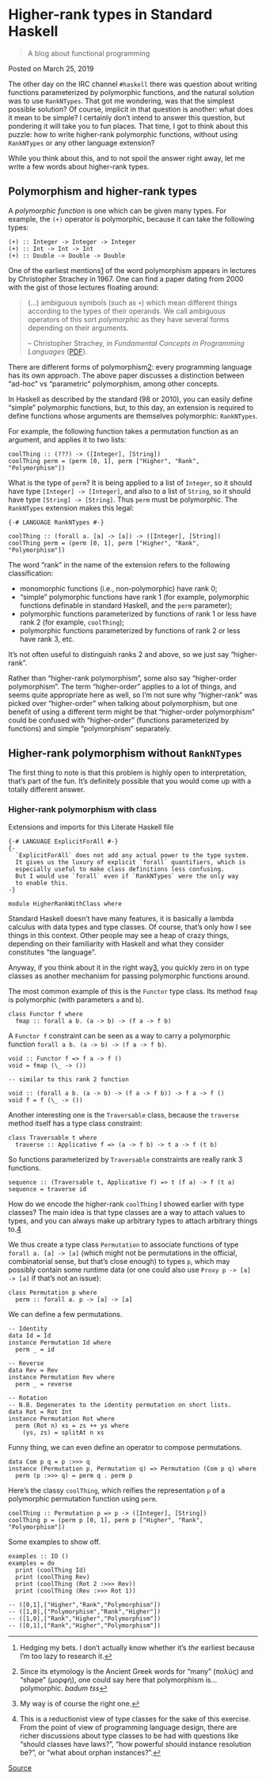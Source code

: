# Higher-rank types in Standard Haskell

> A blog about functional programming

Posted on March 25, 2019

The other day on the IRC channel `#haskell` there was question about writing functions parameterized by polymorphic functions, and the natural solution was to use `RankNTypes`. That got me wondering, was that the simplest possible solution? Of course, implicit in that question is another: what does it mean to be simple? I certainly don’t intend to answer this question, but pondering it will take you to fun places. That time, I got to think about this puzzle: how to write higher-rank polymorphic functions, without using `RankNTypes` or any other language extension?

While you think about this, and to not spoil the answer right away, let me write a few words about higher-rank types.

Polymorphism and higher-rank types
----------------------------------

A _polymorphic function_ is one which can be given many types. For example, the `(+)` operator is polymorphic, because it can take the following types:

    (+) :: Integer -> Integer -> Integer
    (+) :: Int -> Int -> Int
    (+) :: Double -> Double -> Double

One of the earliest mentions[1](#fn1) of the word polymorphism appears in lectures by Christopher Strachey in 1967. One can find a paper dating from 2000 with the gist of those lectures floating around:

> (…) ambiguous symbols (such as `+`) which mean different things according to the types of their operands. We call ambiguous operators of this sort _polymorphic_ as they have several forms depending on their arguments.
> 
> – Christopher Strachey, in _Fundamental Concepts in Programming Languages_ ([PDF](https://www.cs.cmu.edu/~crary/819-f09/Strachey67.pdf)).

There are different forms of polymorphism[2](#fn2): every programming language has its own approach. The above paper discusses a distinction between “ad-hoc” vs “parametric” polymorphism, among other concepts.

In Haskell as described by the standard (98 or 2010), you can easily define “simple” polymorphic functions, but, to this day, an extension is required to define functions whose arguments are themselves polymorphic: `RankNTypes`.

For example, the following function takes a permutation function as an argument, and applies it to two lists:

    coolThing :: (???) -> ([Integer], [String])
    coolThing perm = (perm [0, 1], perm ["Higher", "Rank", "Polymorphism"])

What is the type of `perm`? It is being applied to a list of `Integer`, so it should have type `[Integer] -> [Integer]`, and also to a list of `String`, so it should have type `[String] -> [String]`. Thus `perm` must be polymorphic. The `RankNTypes` extension makes this legal:

    {-# LANGUAGE RankNTypes #-}
    
    coolThing :: (forall a. [a] -> [a]) -> ([Integer], [String])
    coolThing perm = (perm [0, 1], perm ["Higher", "Rank", "Polymorphism"])

The word “rank” in the name of the extension refers to the following classification:

*   monomorphic functions (i.e., non-polymorphic) have rank 0;
*   “simple” polymorphic functions have rank 1 (for example, polymorphic functions definable in standard Haskell, and the `perm` parameter);
*   polymorphic functions parameterized by functions of rank 1 or less have rank 2 (for example, `coolThing`);
*   polymorphic functions parameterized by functions of rank 2 or less have rank 3, etc.

It’s not often useful to distinguish ranks 2 and above, so we just say “higher-rank”.

Rather than “higher-rank polymorphism”, some also say “higher-order polymorphism”. The term “higher-order” applies to a lot of things, and seems quite appropriate here as well, so I’m not sure why “higher-rank” was picked over “higher-order” when talking about polymorphism, but one benefit of using a different term might be that “higher-order polymorphism” could be confused with “higher-order” (functions parameterized by functions) and simple “polymorphism” separately.

Higher-rank polymorphism without `RankNTypes`
---------------------------------------------

The first thing to note is that this problem is highly open to interpretation, that’s part of the fun. It’s definitely possible that you would come up with a totally different answer.

### Higher-rank polymorphism with class

Extensions and imports for this Literate Haskell file

    {-# LANGUAGE ExplicitForAll #-}
    {-
      `ExplicitForAll` does not add any actual power to the type system.
      It gives us the luxury of explicit `forall` quantifiers, which is
      especially useful to make class definitions less confusing.
      But I would use `forall` even if `RankNTypes` were the only way
      to enable this.
    -}
    
    module HigherRankWithClass where

Standard Haskell doesn’t have many features, it is basically a lambda calculus with data types and type classes. Of course, that’s only how I see things in this context. Other people may see a heap of crazy things, depending on their familiarity with Haskell and what they consider constitutes “the language”.

Anyway, if you think about it in the right way[3](#fn3), you quickly zero in on type classes as another mechanism for passing polymorphic functions around.

The most common example of this is the `Functor` type class. Its method `fmap` is polymorphic (with parameters `a` and `b`).

    class Functor f where
      fmap :: forall a b. (a -> b) -> (f a -> f b)

A `Functor f` constraint can be seen as a way to carry a polymorphic function `forall a b. (a -> b) -> (f a -> f b)`.

    void :: Functor f => f a -> f ()
    void = fmap (\_ -> ())
    
    -- similar to this rank 2 function
    
    void :: (forall a b. (a -> b) -> (f a -> f b)) -> f a -> f ()
    void f = f (\_ -> ())

Another interesting one is the `Traversable` class, because the `traverse` method itself has a type class constraint:

    class Traversable t where
      traverse :: Applicative f => (a -> f b) -> t a -> f (t b)

So functions parameterized by `Traversable` constraints are really rank 3 functions.

    sequence :: (Traversable t, Applicative f) => t (f a) -> f (t a)
    sequence = traverse id

How do we encode the higher-rank `coolThing` I showed earlier with type classes? The main idea is that type classes are a way to attach values to types, and you can always make up arbitrary types to attach arbitrary things to.[4](#fn4)

We thus create a type class `Permutation` to associate functions of type `forall a. [a] -> [a]` (which might not be permutations in the official, combinatorial sense, but that’s close enough) to types `p`, which may possibly contain some runtime data (or one could also use `Proxy p -> [a] -> [a]` if that’s not an issue):

    class Permutation p where
      perm :: forall a. p -> [a] -> [a]

We can define a few permutations.

    -- Identity
    data Id = Id
    instance Permutation Id where
      perm _ = id
    
    -- Reverse
    data Rev = Rev
    instance Permutation Rev where
      perm _ = reverse
    
    -- Rotation
    -- N.B. Degenerates to the identity permutation on short lists.
    data Rot = Rot Int
    instance Permutation Rot where
      perm (Rot n) xs = zs ++ ys where
        (ys, zs) = splitAt n xs

Funny thing, we can even define an operator to compose permutations.

    data Com p q = p :>>> q
    instance (Permutation p, Permutation q) => Permutation (Com p q) where
      perm (p :>>> q) = perm q . perm p

Here’s the classy `coolThing`, which reifies the representation `p` of a polymorphic permutation function using `perm`.

    coolThing :: Permutation p => p -> ([Integer], [String])
    coolThing p = (perm p [0, 1], perm p ["Higher", "Rank", "Polymorphism"])

Some examples to show off.

    examples :: IO ()
    examples = do
      print (coolThing Id)
      print (coolThing Rev)
      print (coolThing (Rot 2 :>>> Rev))
      print (coolThing (Rev :>>> Rot 1))
    
    -- ([0,1],["Higher","Rank","Polymorphism"])
    -- ([1,0],["Polymorphism","Rank","Higher"])
    -- ([1,0],["Rank","Higher","Polymorphism"])
    -- ([0,1],["Rank","Higher","Polymorphism"])

* * *

1.  Hedging my bets. I don’t actually know whether it’s _the_ earliest because I’m too lazy to research it.[↩︎](#fnref1)
    
2.  Since its etymology is the Ancient Greek words for “many” (πολύς) and “shape” (μορφή), one could say here that polymorphism is… polymorphic. _badum tss_[↩︎](#fnref2)
    
3.  My way is of course the right one.[↩︎](#fnref3)
    
4.  This is a reductionist view of type classes for the sake of this exercise. From the point of view of programming language design, there are richer discussions about type classes to be had with questions like “should classes have laws?”, “how powerful should instance resolution be?”, or “what about orphan instances?”.[↩︎](#fnref4)


[Source](https://blog.poisson.chat/posts/2019-03-25-higher-rank-types.html)
